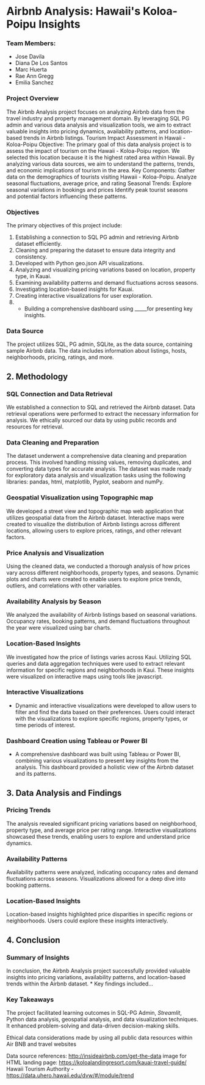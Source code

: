 # Airbnb Analysis: Hawaii's Koloa-Poipu Insights

### Team Members:
*  Jose Davila
*  Diana De Los Santos
*  Marc Huerta
*  Rae Ann Gregg
* Emilia Sanchez

### Project Overview

The Airbnb Analysis project focuses on analyzing Airbnb data from the travel industry and property management domain. By leveraging SQL PG admin and various data analysis and visualization tools, we aim to extract valuable insights into pricing dynamics, availability patterns, and location-based trends in Airbnb listings.
Tourism Impact Assessment in Hawaii - Koloa-Poipu
Objective:
The primary goal of this data analysis project is to assess the impact of tourism on the Hawaii - Koloa-Poipu region. We selected this location because it is the highest rated area within Hawaii. By analyzing various data sources, we aim to understand the patterns, trends, and economic implications of tourism in the area.
Key Components: 
Gather data on the demographics of tourists visiting Hawaii - Koloa-Poipu.
Analyze seasonal fluctuations, average price, and rating 
Seasonal Trends:
Explore seasonal variations in bookings and prices
Identify peak tourist seasons and potential factors influencing these patterns.


### Objectives

The primary objectives of this project include:

1. Establishing a connection to SQL PG admin and retrieving Airbnb dataset efficiently.
2. Cleaning and preparing the dataset to ensure data integrity and consistency.
3. Developed with Python geo.json API visualizations.
4. Analyzing and visualizing pricing variations based on location, property type, in Kauai.
5. Examining availability patterns and demand fluctuations across seasons.
6. Investigating location-based insights for Kauai.
7. Creating interactive visualizations for user exploration.
8. * Building a comprehensive dashboard using _____for presenting key insights.

### Data Source

The project utilizes SQL, PG admin, SQLite, as the data source, containing sample Airbnb data. The data includes information about listings, hosts, neighborhoods, pricing, ratings, and more.

## 2. Methodology

### SQL Connection and Data Retrieval

We established a connection to SQL and retrieved the Airbnb dataset. Data retrieval operations were performed to extract the necessary information for analysis. We ethically sourced our data by using public records and resources for retrieval.

### Data Cleaning and Preparation

The dataset underwent a comprehensive data cleaning and preparation process. This involved handling missing values, removing duplicates, and converting data types for accurate analysis. The dataset was made ready for exploratory data analysis and visualization tasks using the following libraries: pandas, html, matplotlib, Pyplot, seaborn and numPy.
 

### Geospatial Visualization using Topographic map

We developed a street view and topographic map web application that utilizes geospatial data from the Airbnb dataset. Interactive maps were created to visualize the distribution of Airbnb listings across different locations, allowing users to explore prices, ratings, and other relevant factors.

### Price Analysis and Visualization

Using the cleaned data, we conducted a thorough analysis of how prices vary across different neighborhoods, property types, and seasons. Dynamic plots and charts were created to enable users to explore price trends, outliers, and correlations with other variables.

### Availability Analysis by Season

We analyzed the availability of Airbnb listings based on seasonal variations. Occupancy rates, booking patterns, and demand fluctuations throughout the year were visualized using bar charts.

### Location-Based Insights

We investigated how the price of listings varies across Kaui. Utilizing SQL queries and data aggregation techniques were used to extract relevant information for specific regions and neighborhoods in Kaui. These insights were visualized on interactive maps using tools like javascript.

### Interactive Visualizations

* Dynamic and interactive visualizations were developed to allow users to filter and find the data based on their preferences. Users could interact with the visualizations to explore specific regions, property types, or time periods of interest.

### Dashboard Creation using Tableau or Power BI

* A comprehensive dashboard was built using Tableau or Power BI, combining various visualizations to present key insights from the analysis. This dashboard provided a holistic view of the Airbnb dataset and its patterns.

## 3. Data Analysis and Findings

### Pricing Trends

The analysis revealed significant pricing variations based on neighborhood, property type, and average price per rating range. Interactive visualizations showcased these trends, enabling users to explore and understand price dynamics.

### Availability Patterns

Availability patterns were analyzed, indicating occupancy rates and demand fluctuations across seasons. Visualizations allowed for a deep dive into booking patterns.

### Location-Based Insights

Location-based insights highlighted price disparities in specific regions or neighborhoods. Users could explore these insights interactively.

## 4. Conclusion

### Summary of Insights

In conclusion, the Airbnb Analysis project successfully provided valuable insights into pricing variations, availability patterns, and location-based trends within the Airbnb dataset. * Key findings included...

### Key Takeaways

The project facilitated learning outcomes in SQL-PG Admin, *Streamlit*, Python data analysis, geospatial analysis, and data visualization techniques. It enhanced problem-solving and data-driven decision-making skills.

Ethical data considerations made by using all public data resources within Air BNB and travel websites

Data source references:
http://insideairbnb.com/get-the-data
image for HTML landing page:
https://koloalandingresort.com/kauai-travel-guide/
Hawaii Tourism Authority - https://data.uhero.hawaii.edu/dvw/#/module/trend


